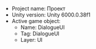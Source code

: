 <!-- UNITY CODE ASSIST INSTRUCTIONS START -->
- Project name: Проект
- Unity version: Unity 6000.0.38f1
- Active game object:
  - Name: DialogueUI
  - Tag: DialogueUI
  - Layer: UI
<!-- UNITY CODE ASSIST INSTRUCTIONS END -->